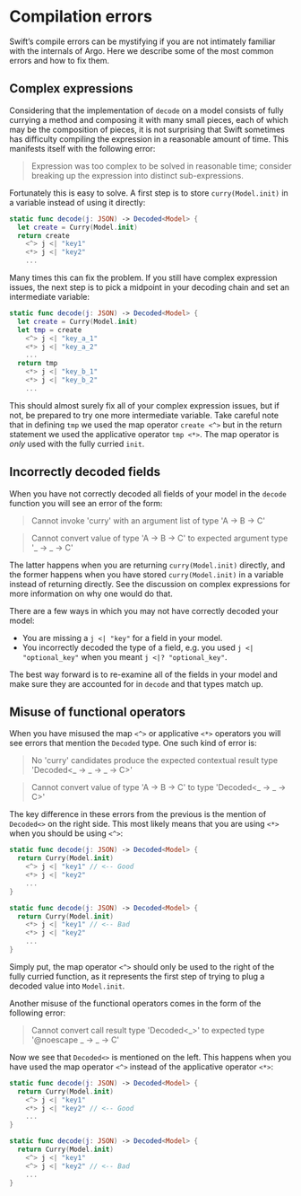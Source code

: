 # Compilation errors

Swift’s compile errors can be mystifying if you are not intimately familiar with
the internals of Argo. Here we describe some of the most common errors and how
to fix them.

## Complex expressions

Considering that the implementation of `decode` on a model consists of fully
currying a method and composing it with many small pieces, each of which may be
the composition of pieces, it is not surprising that Swift sometimes has
difficulty compiling the expression in a reasonable amount of time. This
manifests itself with the following error:

> Expression was too complex to be solved in reasonable time; consider
> breaking up the expression into distinct sub-expressions.

Fortunately this is easy to solve. A first step is to store
`curry(Model.init)` in a variable instead of using it directly:

```swift
static func decode(j: JSON) -> Decoded<Model> {
  let create = Curry(Model.init)
  return create
    <^> j <| "key1"
    <*> j <| "key2"
    ...
```

Many times this can fix the problem. If you still have complex expression
issues, the next step is to pick a midpoint in your decoding chain and set an
intermediate variable:

```swift
static func decode(j: JSON) -> Decoded<Model> {
  let create = Curry(Model.init)
  let tmp = create
    <^> j <| "key_a_1"
    <*> j <| "key_a_2"
    ...
  return tmp
    <*> j <| "key_b_1"
    <*> j <| "key_b_2"
    ...
```

This should almost surely fix all of your complex expression issues, but if not,
be prepared to try one more intermediate variable. Take careful note that in
defining `tmp` we used the map operator `create <^>` but in the return statement
we used the applicative operator `tmp <*>`. The map operator is _only_ used with
the fully curried `init`.

## Incorrectly decoded fields

When you have not correctly decoded all fields of your model in the `decode`
function you will see an error of the form:

> Cannot invoke 'curry' with an argument list of type 'A -> B -> C'

> Cannot convert value of type 'A -> B -> C' to expected argument type '_ -> _
> -> C'

The latter happens when you are returning `curry(Model.init)` directly, and the
former happens when you have stored `curry(Model.init)` in a variable instead of
returning directly. See the discussion on complex expressions for more
information on why one would do that.

There are a few ways in which you may not have correctly decoded your model:

 * You are missing a `j <| "key"` for a field in your model.
 * You incorrectly decoded the type of a field, e.g. you used `j <|
   "optional_key"` when you meant `j <|? "optional_key"`.

The best way forward is to re-examine all of the fields in your model and make
sure they are accounted for in `decode` and that types match up.

## Misuse of functional operators

When you have misused the map `<^>` or applicative `<*>` operators you will see
errors that mention the `Decoded` type. One such kind of error is:

> No 'curry' candidates produce the expected contextual result type 'Decoded<_
> -> _ -> _ -> C>'

> Cannot convert value of type 'A -> B -> C' to type 'Decoded<_ -> _ -> C>'

The key difference in these errors from the previous is the mention of
`Decoded<>` on the right side. This most likely means that you are using `<*>`
when you should be using `<^>`:

```swift
static func decode(j: JSON) -> Decoded<Model> {
  return Curry(Model.init)
    <^> j <| "key1" // <-- Good
    <*> j <| "key2"
    ...
}

static func decode(j: JSON) -> Decoded<Model> {
  return Curry(Model.init)
    <*> j <| "key1" // <-- Bad
    <*> j <| "key2"
    ...
}
```

Simply put, the map operator `<^>` should only be used to the right of the fully
curried function, as it represents the first step of trying to plug a decoded
value into `Model.init`.

Another misuse of the functional operators comes in the form of the following
error:

> Cannot convert call result type 'Decoded<_>' to expected type '@noescape _
> -> _ -> C'

Now we see that `Decoded<>` is mentioned on the left. This happens when you have
used the map operator `<^>` instead of the applicative operator `<*>`:

```swift
static func decode(j: JSON) -> Decoded<Model> {
  return Curry(Model.init)
    <^> j <| "key1"
    <*> j <| "key2" // <-- Good
    ...
}

static func decode(j: JSON) -> Decoded<Model> {
  return Curry(Model.init)
    <^> j <| "key1"
    <^> j <| "key2" // <-- Bad
    ...
}
```
